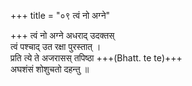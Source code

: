 +++
title = "०९ त्वं नो अग्ने"

+++
त्वं नो अग्ने अधराद् उदक्तस्  
त्वं पश्चाद् उत रक्षा पुरस्तात् ।  
प्रति त्ये ते अजरासस् तपिष्ठा +++(Bhatt. te te)+++  
अघशंसं शोशुचतो दहन्तु ॥